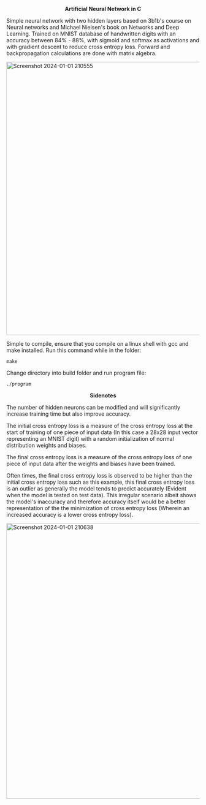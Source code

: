 <p align="center">
  <strong>Artificial Neural Network in C</strong>
</p>

Simple neural network with two hidden layers based on 3b1b's course on Neural networks and Michael Nielsen's book on Networks and Deep Learning. Trained on MNIST database of handwritten digits with an accuracy between 84% - 88%, with sigmoid and softmax as activations and with gradient descent to reduce cross entropy loss. Forward and backpropagation calculations are done with matrix algebra.

<img width="713" alt="Screenshot 2024-01-01 210555" src="https://github.com/MarcTy/Artificial-Neural-Network-in-C/assets/88467549/2fa9f867-5967-4503-84ae-4ce76bd1ba77">

Simple to compile, ensure that you compile on a linux shell with gcc and make installed. Run this command while in the folder:
```
make
```
Change directory into build folder and run program file:
```
./program
```
<p align="center">
  <strong>Sidenotes</strong>
</p>

The number of hidden neurons can be modified and will significantly increase training time but also improve accuracy.

The initial cross entropy loss is a measure of the cross entropy loss at the start of training of one piece of input data (In this case a 28x28 input vector representing an MNIST digit) with a random initialization of normal distribution weights and biases.

The final cross entropy loss is a measure of the cross entropy loss of one piece of input data after the weights and biases have been trained.

Often times, the final cross entropy loss is observed to be higher than the initial cross entropy loss such as this example, this final cross entropy loss is an outlier as generally the model tends to predict accurately (Evident when the model is tested on test data). This irregular scenario albeit shows the model's inaccuracy and therefore accuracy itself would be a better representation of the the minimization of cross entropy loss (Wherein an increased accuracy is a lower cross entropy loss).

<img width="719" alt="Screenshot 2024-01-01 210638" src="https://github.com/MarcTy/Artificial-Neural-Network-in-C/assets/88467549/a70ded7d-55e6-420d-b643-18722d4ebddf">

